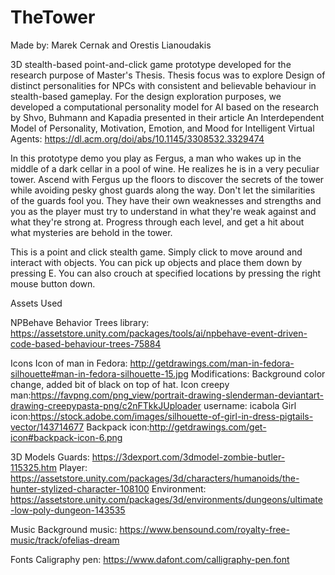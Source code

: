 # TheTower

Made by: Marek Cernak and Orestis Lianoudakis

3D stealth-based point-and-click game prototype developed for the research purpose of Master's Thesis. Thesis focus was to explore Design of distinct personalities for NPCs with consistent and believable behaviour in stealth-based gameplay. For the design exploration purposes, we developed a computational personality model for AI based on the research by Shvo, Buhmann and Kapadia presented in their article An Interdependent Model of Personality, Motivation, Emotion, and Mood for Intelligent Virtual Agents: https://dl.acm.org/doi/abs/10.1145/3308532.3329474

In this prototype demo you play as Fergus, a man who wakes up in the middle of a dark cellar in a pool of wine. He realizes he is in a very peculiar tower. Ascend with Fergus up the floors to discover the secrets of the tower while avoiding pesky ghost guards along the way. Don't let the similarities of the guards fool you. They have their own weaknesses and strengths and you as the player must try to understand in what they're weak against and what they're strong at. Progress through each level, and get a hit about what mysteries are behold in the tower.

This is a point and click stealth game. Simply click to move around and interact with objects. You can pick up objects and place them down by pressing E. You can also crouch at specified locations by pressing the right mouse button down.

Assets Used

NPBehave Behavior Trees library: https://assetstore.unity.com/packages/tools/ai/npbehave-event-driven-code-based-behaviour-trees-75884

Icons
Icon of man in Fedora: http://getdrawings.com/man-in-fedora-silhouette#man-in-fedora-silhouette-15.jpg Modifications: Background color change, added bit of black on top of hat.
Icon creepy man:https://favpng.com/png_view/portrait-drawing-slenderman-deviantart-drawing-creepypasta-png/c2nFTkkJUploader username: icabola
Girl icon:https://stock.adobe.com/images/silhouette-of-girl-in-dress-pigtails-vector/143714677
Backpack icon:http://getdrawings.com/get-icon#backpack-icon-6.png

3D Models
Guards: https://3dexport.com/3dmodel-zombie-butler-115325.htm
Player: https://assetstore.unity.com/packages/3d/characters/humanoids/the-hunter-stylized-character-108100
Environment: https://assetstore.unity.com/packages/3d/environments/dungeons/ultimate-low-poly-dungeon-143535

Music
Background music: https://www.bensound.com/royalty-free-music/track/ofelias-dream

Fonts
Caligraphy pen: https://www.dafont.com/calligraphy-pen.font
